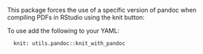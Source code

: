 This package forces the use of a specific version of pandoc when compiling PDFs in RStudio using the knit button:

To use add the following to your YAML:

      knit: utils.pandoc::knit_with_pandoc


      
